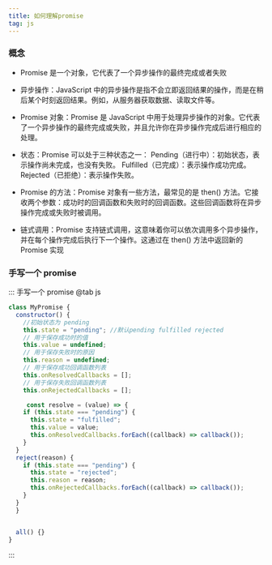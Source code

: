 ```yaml
---
title: 如何理解promise
tag: js
---
```


### 概念

- Promise 是一个对象，它代表了一个异步操作的最终完成或者失败

- 异步操作：JavaScript 中的异步操作是指不会立即返回结果的操作，而是在稍后某个时刻返回结果。例如，从服务器获取数据、读取文件等。

- Promise 对象：Promise 是 JavaScript 中用于处理异步操作的对象。它代表了一个异步操作的最终完成或失败，并且允许你在异步操作完成后进行相应的处理。

- 状态：Promise 可以处于三种状态之一：
  Pending（进行中）：初始状态，表示操作尚未完成，也没有失败。
  Fulfilled（已完成）：表示操作成功完成。
  Rejected（已拒绝）：表示操作失败。

- Promise 的方法：Promise 对象有一些方法，最常见的是 then() 方法。它接收两个参数：成功时的回调函数和失败时的回调函数。这些回调函数将在异步操作完成或失败时被调用。

- 链式调用：Promise 支持链式调用，这意味着你可以依次调用多个异步操作，并在每个操作完成后执行下一个操作。这通过在 then() 方法中返回新的 Promise 实现

### 手写一个 promise

::: 手写一个 promise
@tab js

```js
class MyPromise {
  constructor() {
    //初始状态为 pending
    this.state = "pending"; //默认pending fulfilled rejected
    // 用于保存成功时的值
    this.value = undefined;
    // 用于保存失败时的原因
    this.reason = undefined;
    // 用于保存成功回调函数列表
    this.onResolvedCallbacks = [];
    // 用于保存失败回调函数列表
    this.onRejectedCallbacks = [];

     const resolve = (value) => {
    if (this.state === "pending") {
      this.state = "fulfilled";
      this.value = value;
      this.onResolvedCallbacks.forEach((callback) => callback());
    }
  }
  reject(reason) {
    if (this.state === "pending") {
      this.state = "rejected";
      this.reason = reason;
      this.onRejectedCallbacks.forEach((callback) => callback());
    }
  }
  }


  all() {}
}
```

:::
